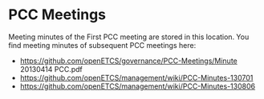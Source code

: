 PCC Meetings
============

Meeting minutes of the First PCC meeting are stored in this location.
You find meeting minutes of subsequent PCC meetings here:
* https://github.com/openETCS/governance/PCC-Meetings/Minute 20130414 PCC.pdf
* https://github.com/openETCS/management/wiki/PCC-Minutes-130701
* https://github.com/openETCS/management/wiki/PCC-Minutes-130806

 
